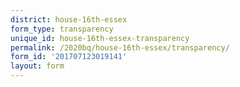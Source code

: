 ```yaml
---
district: house-16th-essex
form_type: transparency
unique_id: house-16th-essex-transparency
permalink: /2020bq/house-16th-essex/transparency/
form_id: '201707123019141'
layout: form
---
```

